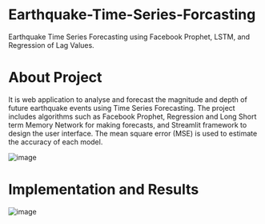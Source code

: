 # Earthquake-Time-Series-Forcasting
Earthquake Time Series Forecasting using Facebook Prophet, LSTM, and Regression of Lag Values.

# About Project
It is web application to analyse and forecast the magnitude and depth of future earthquake events using Time Series Forecasting. The project includes algorithms such as Facebook Prophet, Regression and Long Short term Memory Network for making forecasts, and Streamlit framework to design the user interface. The mean square error (MSE) is used to estimate the accuracy of each model.


![image](https://user-images.githubusercontent.com/91648422/163156690-d007c784-6d0d-4042-8ed1-7776ce455be2.png)

# Implementation and Results


![image](https://user-images.githubusercontent.com/91648422/163158022-6ec0d1a1-f2f1-44ce-900c-18b870dc66d1.png)
